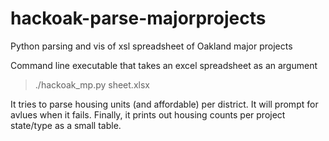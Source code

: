 # hackoak-parse-majorprojects
Python parsing and vis of xsl spreadsheet of Oakland major projects

Command line executable that takes an excel spreadsheet as an argument
> ./hackoak_mp.py sheet.xlsx

It tries to parse housing units (and affordable) per district. It will prompt for avlues when it fails.
Finally, it prints out housing counts per project state/type as a small table.

